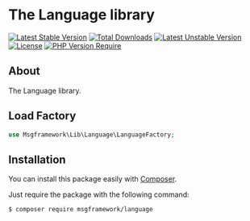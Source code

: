 # The Language library

[![Latest Stable Version](http://poser.pugx.org/msgframework/language/v)](https://packagist.org/packages/msgframework/language)
[![Total Downloads](http://poser.pugx.org/msgframework/language/downloads)](https://packagist.org/packages/msgframework/language)
[![Latest Unstable Version](http://poser.pugx.org/msgframework/language/v/unstable)](https://packagist.org/packages/msgframework/language)
[![License](http://poser.pugx.org/msgframework/language/license)](https://packagist.org/packages/msgframework/language)
[![PHP Version Require](http://poser.pugx.org/msgframework/language/require/php)](https://packagist.org/packages/msgframework/language)

## About

The Language library.

## Load Factory

``` php
use Msgframework\Lib\Language\LanguageFactory;
```

## Installation

You can install this package easily with [Composer](https://getcomposer.org/).

Just require the package with the following command:

    $ composer require msgframework/language
